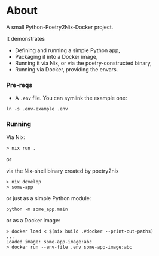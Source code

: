 # About

A small Python-Poetry2Nix-Docker project.

It demonstrates

- Defining and running a simple Python app,
- Packaging it into a Docker image,
- Running it via Nix, or via the poetry-constructed binary,
- Running via Docker, providing the envars.


### Pre-reqs

- A `.env` file. You can symlink the example one:

```
ln -s .env-example .env
```


### Running

Via Nix:

```shell
> nix run .
```

or

via the Nix-shell binary created by poetry2nix

```shell
> nix develop
> some-app
```

or just as a simple Python module:

```shell
python -m some_app.main
```

or as a Docker image:

```shell
> docker load < $(nix build .#docker --print-out-paths)
...
Loaded image: some-app-image:abc
> docker run --env-file .env some-app-image:abc
```
